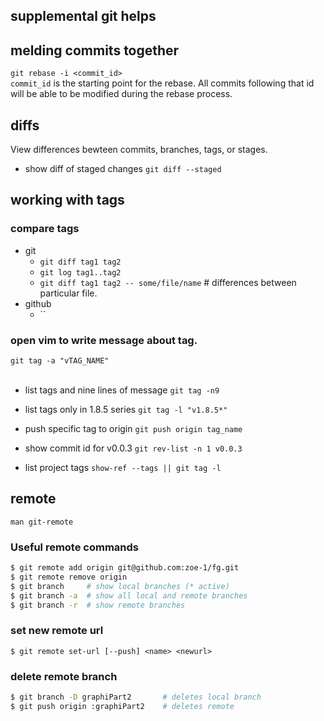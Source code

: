 ## supplemental git helps

## melding commits together
`git rebase -i <commit_id>`<br/>
`commit_id` is the starting point for the rebase. All commits following
that id will be able to be modified during the rebase process.


## diffs

View differences bewteen commits, branches, tags, or stages.
* show diff of staged changes
`git diff --staged`

## working with tags

### compare tags
* git
  - `git diff tag1 tag2`<br/>
  - `git log tag1..tag2`<br/>
  - `git diff tag1 tag2 -- some/file/name`  # differences between particular file.<br/>
* github
  - ``

### open vim to write message about tag.
`git tag -a "vTAG_NAME"`<br/><br/>

* list tags and nine lines of message
  `git tag -n9`

* list tags only in 1.8.5 series
  `git tag -l "v1.8.5*"`

* push specific tag to origin
  `git push origin tag_name`

* show commit id for v0.0.3
  `git rev-list -n 1 v0.0.3`

* list project tags
  `show-ref --tags || git tag -l`

## remote

`man git-remote`

### Useful remote commands

```bash
$ git remote add origin git@github.com:zoe-1/fg.git
$ git remote remove origin
$ git branch     # show local branches (* active) 
$ git branch -a  # show all local and remote branches
$ git branch -r  # show remote branches
```

### set new remote url 
`$ git remote set-url [--push] <name> <newurl>`

### delete remote branch
```bash
$ git branch -D graphiPart2       # deletes local branch
$ git push origin :graphiPart2    # deletes remote
```

